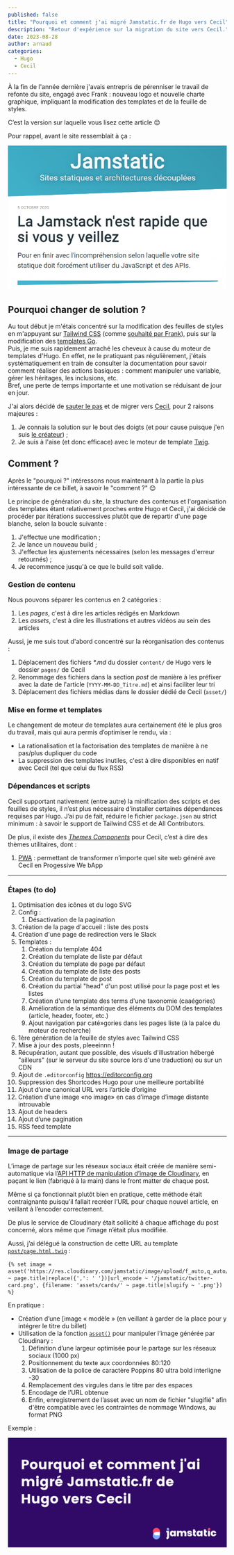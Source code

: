 ```yaml
---
published: false
title: "Pourquoi et comment j'ai migré Jamstatic.fr de Hugo vers Cecil"
description: "Retour d'expérience sur la migration du site vers Cecil."
date: 2023-08-28
author: arnaud
categories:
  - Hugo
  - Cecil
---
```


À la fin de l'année dernière j'avais entrepris de pérenniser le travail de refonte du site, engagé avec Frank : nouveau logo et nouvelle charte graphique, impliquant la modification des templates et de la feuille de styles.

C’est la version sur laquelle vous lisez cette article 😊

Pour rappel, avant le site ressemblait à ça :

![Capture d’écran de la v1 de Jamstatic.fr](../../assets/images/jamstatic-v1-screenshot.png "[Capture d’écran de la v1 de Jamstatic.fr](https://web.archive.org/web/20201012071702/https://jamstatic.fr/)")

## Pourquoi changer de solution ?

Au tout début je m'étais concentré sur la modification des feuilles de styles en m'appuyant sur [Tailwind CSS](https://tailwindcss.com/) (comme [souhaité par Frank](https://github.com/jamstatic/jamstatic-fr/pull/255)), puis sur la modification des [templates Go](https://gohugo.io/templates/introduction/).  
Puis, je me suis rapidement arraché les cheveux à cause du moteur de templates d'Hugo. En effet, ne le pratiquant pas régulièrement, j'étais systématiquement en train de consulter la documentation pour savoir comment réaliser des actions basiques : comment manipuler une variable, gérer les héritages, les inclusions, etc.  
Bref, une perte de temps importante et une motivation se réduisant de jour en jour.

J'ai alors décidé de [sauter le pas](https://github.com/jamstatic/jamstatic-fr/pull/343) et de migrer vers [Cecil](https://cecil.app/), pour 2 raisons majeures :

1. Je connais la solution sur le bout des doigts (et pour cause puisque j'en suis [le créateur](https://arnaudligny.fr/blog/cecil-mon-generateur-de-site-statique/)) ;
2. Je suis à l'aise (et donc efficace) avec le moteur de template [Twig](https://twig.symfony.com/).

## Comment ?

Après le "pourquoi ?" intéressons nous maintenant à la partie la plus intéressante de ce billet, à savoir le "comment ?" 😊

Le principe de génération du site, la structure des contenus et l'organisation des templates étant relativement proches entre Hugo et Cecil, j'ai décidé de procéder par itérations successives plutôt que de repartir d'une page blanche, selon la boucle suivante :

1. J'effectue une modification ;
2. Je lance un nouveau build ;
3. J'effectue les ajustements nécessaires (selon les messages d'erreur retournés) ;
4. Je recommence jusqu'à ce que le build soit valide.

### Gestion de contenu

Nous pouvons séparer les contenus en 2 catégories :

1. Les *pages*, c'est à dire les articles rédigés en Markdown
2. Les *assets*, c'est à dire les illustrations et autres vidéos au sein des articles

Aussi, je me suis tout d'abord concentré sur la réorganisation des contenus :

1. Déplacement des fichiers _*.md_ du dossier `content/` de Hugo vers le dossier `pages/` de Cecil
2. Renommage des fichiers dans la section _post_ de manière à les préfixer avec la date de l'article (`YYYY-MM-DD_Titre.md`) et ainsi faciliter leur tri
3. Déplacement des fichiers médias dans le dossier dédié de Cecil (`asset/`)

### Mise en forme et templates

Le changement de moteur de templates aura certainement été le plus gros du travail, mais qui aura permis d’optimiser le rendu, via :

- La rationalisation et la factorisation des templates de manière à ne pas/plus dupliquer du code
- La suppression des templates inutiles, c'est à dire disponibles en natif avec Cecil (tel que celui du flux RSS)

### Dépendances et scripts

Cecil supportant nativement (entre autre) la minification des scripts et des feuilles de styles, il n’est plus nécessaire d’installer certaines dépendances requises par Hugo. J’ai pu de fait, réduire le fichier `package.json` au strict minimum : à savoir le support de Tailwind CSS et de All Contributors.

De plus, il existe des [*Themes Components*](https://cecil.app/themes/components/) pour Cecil, c’est à dire des thèmes utilitaires, dont :

1. [PWA](https://github.com/Cecilapp/theme-pwa#readme) : permettant de transformer n’importe quel site web généré ave Cecil en Progessive We bApp

---

### Étapes (to do)

1. Optimisation des icônes et du logo SVG
2. Config :
   1. Désactivation de la pagination
3. Création de la page d'accueil : liste des posts
4. Création d'une page de redirection vers le Slack
5. Templates :
   1. Création du template 404
   2. Création du template de liste par défaut
   3. Création du template de page par défaut
   4. Création du template de liste des posts
   5. Création du template de post
   6. Création du partial "head" d'un post utilisé pour la page post et les listes
   7. Création d'une template des terms d'une taxonomie (caaégories)
   8. Amélioration de la sémantique des éléments du DOM des templates (article, header, footer, etc.)
   9. Ajout navigation par caté»gories dans les pages liste (à la palce du moteur de recherche)
6. 1ère génération de la feuille de styles avec Tailwind CSS
7. Mise à jour des posts, pleeeinnn !
8. Récupération, autant que possible, des visuels d'illustration hébergé "ailleurs" (sur le serveur du site source lors d'une traduction) ou sur un CDN
9. Ajout de `.editorconfig` https://editorconfig.org
10. Suppression des Shortcodes Hugo pour une meilleure portabilité
11. Ajout d’une canonical URL vers l’article d’origine
12. Création d’une image «no image» en cas d’image d’image distante introuvable
13. Ajout de headers
14. Ajout d’une pagination
15. RSS feed template

---

### Image de partage

L’image de partage sur les réseaux sociaux était créée de manière semi-automatique via l’[API HTTP de manipulation d’image de Cloudinary](https://cloudinary.com/documentation/transformation_reference#l_text), en paçant le lien (fabriqué à la main) dans le front matter de chaque post.

Même si ça fonctionnait plutôt bien en pratique, cette méthode était contraignante puisqu’il fallait recréer l’URL pour chaque nouvel article, en veillant à l’encoder correctement.

De plus le service de Cloudinary était sollicité à chaque affichage du post concerné, alors même que l’image n’était plus modifiée.

Aussi, j’ai délégué la construction de cette URL au template [`post/page.html.twig`](https://github.com/jamstatic/jamstatic-fr/blob/master/layouts/post/page.html.twig#L1) :

```twig
{% set image = asset('https://res.cloudinary.com/jamstatic/image/upload/f_auto,q_auto/w_1100,c_fit,co_white,g_north_west,x_80,y_120,l_text:poppins_80_ultrabold_line_spacing_-30:' ~ page.title|replace({',': ' '})|url_encode ~ '/jamstatic/twitter-card.png', {filename: 'assets/cards/' ~ page.title|slugify ~ '.png'}) %}
```

En pratique :

- Création d’une [image « modèle » (en veillant à garder de la place pour y intégrer le titre du billet)
- Utilisation de la fonction [`asset()`](https://cecil.app/documentation/templates/#asset) pour manipuler l’image générée par Cloudinary :
  1. Définition d’une largeur optimisée pour le partage sur les réseaux sociaux (1000 px)
  2. Positionnement du texte aux coordonnées 80:120
  3. Utilisation de la police de caractère Poppins 80 ultra bold interligne -30
  4. Remplacement des virgules dans le titre par des espaces
  5. Encodage de l’URL obtenue
  6. Enfin, enregistrement de l’asset avec un nom de fichier "slugifié" afin d'être compatible avec les contraintes de nommage Windows, au format PNG

Exemple :

![Exemple d’une Twitter Card](../../assets/images/twitter-card-example.png "Exemple d’une Twitter Card")
